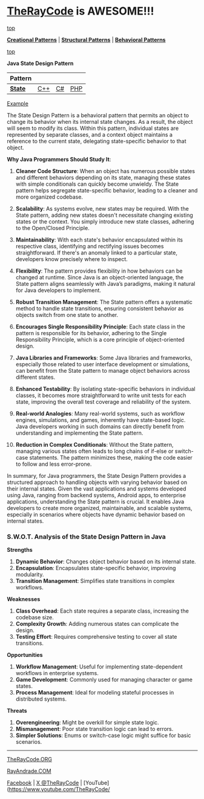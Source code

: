 # [TheRayCode](../../../README.md) is AWESOME!!!

[top](../README.md)

**[Creational Patterns](../../Creational/README.md)** | **[Structural Patterns](../../Structural/README.md)** | **[Behavioral Patterns](../README.md)**

[top](../README.md)

**Java State Design Pattern**

|Pattern|   |   |   |
|---|---|---|---|
| [**State**](README.md) | [C++](../../../CPP/Behavioral/State/README.md) | [C#](../../../Csharp/Behavioral/State/README.md) | [PHP](../../../PHP/Behavioral/State/README.md) |

[Example](SE1/README.md)

The State Design Pattern is a behavioral pattern that permits an object to change its behavior when its internal state changes. As a result, the object will seem to modify its class. Within this pattern, individual states are represented by separate classes, and a context object maintains a reference to the current state, delegating state-specific behavior to that object.

**Why Java Programmers Should Study It**:

1. **Cleaner Code Structure**: When an object has numerous possible states and different behaviors depending on its state, managing these states with simple conditionals can quickly become unwieldy. The State pattern helps segregate state-specific behavior, leading to a cleaner and more organized codebase.

2. **Scalability**: As systems evolve, new states may be required. With the State pattern, adding new states doesn't necessitate changing existing states or the context. You simply introduce new state classes, adhering to the Open/Closed Principle.

3. **Maintainability**: With each state's behavior encapsulated within its respective class, identifying and rectifying issues becomes straightforward. If there's an anomaly linked to a particular state, developers know precisely where to inspect.

4. **Flexibility**: The pattern provides flexibility in how behaviors can be changed at runtime. Since Java is an object-oriented language, the State pattern aligns seamlessly with Java’s paradigms, making it natural for Java developers to implement.

5. **Robust Transition Management**: The State pattern offers a systematic method to handle state transitions, ensuring consistent behavior as objects switch from one state to another.

6. **Encourages Single Responsibility Principle**: Each state class in the pattern is responsible for its behavior, adhering to the Single Responsibility Principle, which is a core principle of object-oriented design.

7. **Java Libraries and Frameworks**: Some Java libraries and frameworks, especially those related to user interface development or simulations, can benefit from the State pattern to manage object behaviors across different states.

8. **Enhanced Testability**: By isolating state-specific behaviors in individual classes, it becomes more straightforward to write unit tests for each state, improving the overall test coverage and reliability of the system.

9. **Real-world Analogies**: Many real-world systems, such as workflow engines, simulations, and games, inherently have state-based logic. Java developers working in such domains can directly benefit from understanding and implementing the State pattern.

10. **Reduction in Complex Conditionals**: Without the State pattern, managing various states often leads to long chains of if-else or switch-case statements. The pattern minimizes these, making the code easier to follow and less error-prone.

In summary, for Java programmers, the State Design Pattern provides a structured approach to handling objects with varying behavior based on their internal states. Given the vast applications and systems developed using Java, ranging from backend systems, Android apps, to enterprise applications, understanding the State pattern is crucial. It enables Java developers to create more organized, maintainable, and scalable systems, especially in scenarios where objects have dynamic behavior based on internal states.

### **S.W.O.T. Analysis of the State Design Pattern in Java**

**Strengths**  
1. **Dynamic Behavior**: Changes object behavior based on its internal state.  
2. **Encapsulation**: Encapsulates state-specific behavior, improving modularity.  
3. **Transition Management**: Simplifies state transitions in complex workflows.

**Weaknesses**  
1. **Class Overhead**: Each state requires a separate class, increasing the codebase size.  
2. **Complexity Growth**: Adding numerous states can complicate the design.  
3. **Testing Effort**: Requires comprehensive testing to cover all state transitions.

**Opportunities**  
1. **Workflow Management**: Useful for implementing state-dependent workflows in enterprise systems.  
2. **Game Development**: Commonly used for managing character or game states.  
3. **Process Management**: Ideal for modeling stateful processes in distributed systems.

**Threats**  
1. **Overengineering**: Might be overkill for simple state logic.  
2. **Mismanagement**: Poor state transition logic can lead to errors.  
3. **Simpler Solutions**: Enums or switch-case logic might suffice for basic scenarios.

---

[TheRayCode.ORG](https://www.TheRayCode.org)

[RayAndrade.COM](https://www.RayAndrade.com)

[Facebook](https://www.facebook.com/TheRayCode/) | [X @TheRayCode](https://www.x.com/TheRayCode/) | [YouTube](https://www.youtube.com/TheRayCode/
